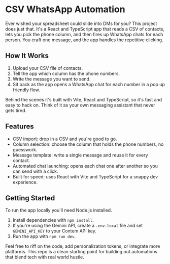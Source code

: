 # CSV WhatsApp Automation  

Ever wished your spreadsheet could slide into DMs for you? This project does just that. It's a React and TypeScript app that reads a CSV of contacts, lets you pick the phone column, and then fires up WhatsApp chats for each person. You craft one message, and the app handles the repetitive clicking.  

## How It Works  

1. Upload your CSV file of contacts.  
2. Tell the app which column has the phone numbers.  
3. Write the message you want to send.  
4. Sit back as the app opens a WhatsApp chat for each number in a pop up friendly flow.  

Behind the scenes it's built with Vite, React and TypeScript, so it's fast and easy to hack on. Think of it as your own messaging assistant that never gets tired.  

## Features  

- CSV import: drop in a CSV and you're good to go.  
- Column selection: choose the column that holds the phone numbers, no guesswork.  
- Message template: write a single message and reuse it for every contact.  
- Automated chat launching: opens each chat one after another so you can send with a click.  
- Built for speed: uses React with Vite and TypeScript for a snappy dev experience.  

## Getting Started  

To run the app locally you'll need Node.js installed.  

1. Install dependencies with `npm install`.  
2. If you're using the Gemini API, create a `.env.local` file and set `GEMINI_API_KEY` to your Contem API key.  
3. Run the app with `npm run dev`.  

Feel free to riff on the code, add personalization tokens, or integrate more platforms. This repo is a clean starting point for building out automations that blend tech with real world hustle.

